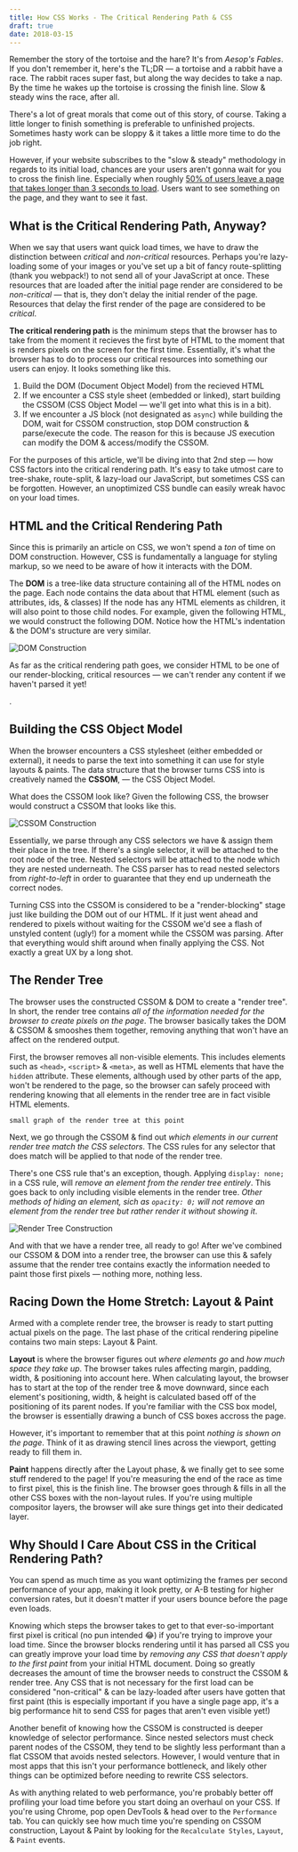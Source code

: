 ```yaml
---
title: How CSS Works - The Critical Rendering Path & CSS
draft: true
date: 2018-03-15
---
```


<!-- Intro -->
Remember the story of the tortoise and the hare? It's from *Aesop's Fables*. If you don't remember it, here's the TL;DR &mdash; a tortoise and a rabbit have a race. The rabbit races super fast, but along the way decides to take a nap. By the time he wakes up the tortoise is crossing the finish line. Slow & steady wins the race, after all.

There's a lot of great morals that come out of this story, of course. Taking a little longer to finish something is preferable to unfinished projects. Sometimes hasty work can be sloppy & it takes a little more time to do the job right.

However, if your website subscribes to the "slow & steady" methodology in regards to its initial load, chances are your users aren't gonna wait for you to cross the finish line. Especially when roughly [50% of users leave a page that takes longer than 3 seconds to load](https://www.thinkwithgoogle.com/marketing-resources/data-measurement/mobile-page-speed-new-industry-benchmarks/). Users want to see something on the page, and they want to see it fast.

<!-- Defining the Critical Rendering Path -->
## What is the Critical Rendering Path, Anyway?

When we say that users want quick load times, we have to draw the distinction between *critical* and *non-critical* resources. Perhaps you're lazy-loading some of your images or you've set up a bit of fancy route-splitting (thank you webpack!) to not send all of your JavaScript at once. These resources that are loaded after the initial page render are considered to be *non-critical* &mdash; that is, they don't delay the initial render of the page. Resources that delay the first render of the page are considered to be *critical*.

**The critical rendering path** is the minimum steps that the browser has to take from the moment it recieves the first byte of HTML to the moment that is renders pixels on the screen for the first time. Essentially, it's what the browser has to do to process our critical resources into something our users can enjoy. It looks something like this.

1. Build the DOM (Document Object Model) from the recieved HTML
2. If we encounter a CSS style sheet (embedded or linked), start building the CSSOM (CSS Object Model &mdash; we'll get into what this is in a bit).
3. If we encounter a JS block (not designated as `async`) while building the DOM, wait for CSSOM construction, stop DOM construction & parse/execute the code. The reason for this is because JS execution can modify the DOM & access/modify the CSSOM.

For the purposes of this article, we'll be diving into that 2nd step &mdash; how CSS factors into the critical rendering path. It's easy to take utmost care to tree-shake, route-split, & lazy-load our JavaScript, but sometimes CSS can be forgotten. However, an unoptimized CSS bundle can easily wreak havoc on your load times.

<!-- HTML & the Critical Rendering Path -->
## HTML and the Critical Rendering Path

Since this is primarily an article on CSS, we won't spend a _ton_ of time on DOM construction. However, CSS is fundamentally a language for styling markup, so we need to be aware of how it interacts with the DOM.

The **DOM** is a tree-like data structure containing all of the HTML nodes on the page. Each node contains the data about that HTML element (such as attributes, ids, & classes) If the node has any HTML elements as children, it will also point to those child nodes. For example, given the following HTML, we would construct the following DOM. Notice how the HTML's indentation & the DOM's structure are very similar.

![DOM Construction](https://res.cloudinary.com/da2iq7dge/image/upload/v1522285613/DOM_attay8.png)

As far as the critical rendering path goes, we consider HTML to be one of our render-blocking, critical resources &mdash; we can't render any content if we haven't parsed it yet!

<!-- CSSOM -->.
## Building the CSS Object Model

When the browser encounters a CSS stylesheet (either embedded or external), it needs to parse the text into something it can use for style layouts & paints. The data structure that the browser turns CSS into is creatively named the **CSSOM**, &mdash; the CSS Object Model.

What does the CSSOM look like? Given the following CSS, the browser would construct a CSSOM that looks like this.

![CSSOM Construction](https://res.cloudinary.com/da2iq7dge/image/upload/v1522285610/CSSOM_agge4f.png)

Essentially, we parse through any CSS selectors we have & assign them their place in the tree. If there's a single selector, it will be attached to the root node of the tree. Nested selectors will be attached to the node which they are nested underneath. The CSS parser has to read nested selectors from *right-to-left* in order to guarantee that they end up underneath the correct nodes.

Turning CSS into the CSSOM is considered to be a "render-blocking" stage just like building the DOM out of our HTML. If it just went ahead and rendered to pixels without waiting for the CSSOM we'd see a flash of unstyled content (ugly!) for a moment while the CSSOM was parsing. After that everything would shift around when finally applying the CSS. Not exactly a great UX by a long shot.

<!-- Render Tree construction -->
## The Render Tree

The browser uses the constructed CSSOM & DOM to create a "render tree". In short, the render tree contains _all of the information needed for the browser to create pixels on the page_. The browser basically takes the DOM & CSSOM & smooshes them together, removing anything that won't have an affect on the rendered output.

First, the browser removes all non-visible elements. This includes elements such as `<head>`, `<script>` & `<meta>`, as well as HTML elements that have the `hidden` attribute. These elements, although used by other parts of the app, won't be rendered to the page, so the browser can safely proceed with rendering knowing that all elements in the render tree are in fact visible HTML elements.

```
small graph of the render tree at this point
```

Next, we go through the CSSOM & find out _which elements in our current render tree match the CSS selectors_. The CSS rules for any selector that does match will be applied to that node of the render tree.

There's one CSS rule that's an exception, though. Applying `display: none;` in a CSS rule, will _remove an element from the render tree entirely_. This goes back to only including visible elements in the render tree. *Other methods of hiding an element, sich as `opacity: 0;` will not remove an element from the render tree but rather render it without showing it*.

![Render Tree Construction](https://res.cloudinary.com/da2iq7dge/image/upload/v1522285619/Render_Tree_h1duy5.png)

And with that we have a render tree, all ready to go! After we've combined our CSSOM & DOM into a render tree, the browser can use this & safely assume that the render tree contains exactly the information needed to paint those first pixels &mdash; nothing more, nothing less.

<!-- The home stretch: Layout & Paint -->
## Racing Down the Home Stretch: Layout & Paint

Armed with a complete render tree, the browser is ready to start putting actual pixels on the page. The last phase of the critical rendering pipeline contains two main steps: Layout & Paint.

**Layout** is where the browser figures out _where elements go_ and _how much space they take up_. The browser takes rules affecting margin, padding, width, & positioning into account here. When calculating layout, the browser has to start at the top of the render tree & move downward, since each element's positioning, width, & height is calculated based off of the positioning of its parent nodes. If you're familiar with the CSS box model, the browser is essentially drawing a bunch of CSS boxes accross the page.

However, it's important to remember that at this point _nothing is shown on the page_. Think of it as drawing stencil lines across the viewport, getting ready to fill them in.

**Paint** happens directly after the Layout phase, & we finally get to see some stuff rendered to the page! If you're measuring the end of the race as time to first pixel, this is the finish line. The browser goes through & fills in all the other CSS boxes with the non-layout rules. If you're using multiple compositor layers, the browser will ake sure things get into their dedicated layer.

<!-- Practical Takeaways -->
## Why Should I Care About CSS in the Critical Rendering Path?

You can spend as much time as you want optimizing the frames per second performance of your app, making it look pretty, or A-B testing for higher conversion rates, but it doesn't matter if your users bounce before the page even loads.

Knowing which steps the browser takes to get to that ever-so-important first pixel is critical (no pun intended 😂) if you're trying to improve your load time. Since the browser blocks rendering until it has parsed all CSS you can greatly improve your load time by _removing any CSS that doesn't apply to the first paint_ from your initial HTML document. Doing so greatly decreases the amount of time the browser needs to construct the CSSOM & render tree. Any CSS that is not necessary for the first load can be considered "non-critical" & can be lazy-loaded after users have gotten that first paint (this is especially important if you have a single page app, it's a big performance hit to send CSS for pages that aren't even visible yet!)

Another benefit of knowing how the CSSOM is constructed is deeper knowledge of selector performance. Since nested selectors must check parent nodes of the CSSOM, they tend to be slightly less performant than a flat CSSOM that avoids nested selectors. However, I would venture that in most apps that this isn't your performance bottleneck, and likely other things can be optimized before needing to rewrite CSS selectors.

As with anything related to web performance, you're probably better off profiling your load time before you start doing an overhaul on your CSS. If you're using Chrome, pop open DevTools & head over to the `Performance` tab. You can quickly see how much time you're spending on CSSOM construction, Layout & Paint by looking for the `Recalculate Styles`, `Layout`, & `Paint` events.
